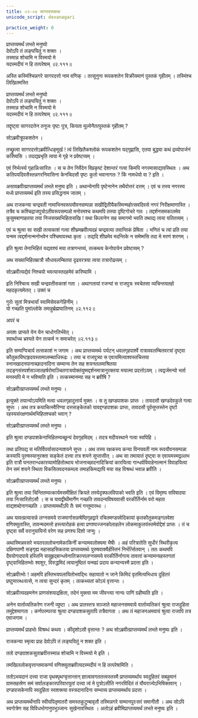 ```yaml
---
title: ०२-०४ सागरदत्तकथा
unicode_script: devanagari

practice_weight: 0
---
```

प्राप्तव्यमर्थं लभते मनुष्यो  
देवोऽपि तं लङ्घयितुं न शक्तः ।  
तस्मान्न शोचामि न विस्मयो मे  
यदस्मदीयं न हि तत्परेषाम् ॥२.१११॥

अस्ति कस्मिंश्चिन्नगरे सागरदत्तो नाम वणिक् । तत्सूनुना रूपकशतेन विक्रीयमाणं पुस्तकं गृहीतम् । तस्मिंश्च लिखितमस्ति

प्राप्तव्यमर्थं लभते मनुष्यो    
देवोऽपि तं लङ्घयितुं न शक्तः ।  
तस्मान्न शोचामि न विस्मयो मे  
यदस्मदीयं न हि तत्परेषाम् ॥२.१११॥

तद्दृष्ट्वा सागरदत्तेन तनुजः पृष्टः पुत्र, कियता मूल्येनैतत्पुस्तकं गृहीतम् ?

सोऽब्रवीत्रूपकशतेन ।  

तच्छ्रुत्वा सागरदत्तोऽब्रवीत्धिङ्मूर्ख ! त्वं लिखितैकश्लोकं रूपकशतेन यद्गृह्णासि, एतया बुद्ध्या कथं द्रव्योपार्जनं करिष्यसि । तदद्यप्रभृति त्वया मे गृहे न प्रवेष्टव्यम् ।  

एवं निर्भर्त्स्य गृहान्निःसारितः । स च तेन निर्वेदेन विप्रकृष्टं देशान्तरं गत्वा किमपि नगरमासाद्यावस्थितः । अथ कतिपयदिवसैस्तन्नगरनिवासिना केनचिदसौ पृष्टः कुतो भवानागतः ? किं नामधेयो वा ? इति ।  

असावब्रवीत्प्राप्तव्यमर्थं लभते मनुष्य इति । अथान्येनापि पृष्टेनानेन तथैवोत्तरं दत्तम् । एवं च तस्य नगरस्य मध्ये प्राप्तव्यमर्थ इति तस्य प्रसिद्धनाम जातम् ।  

अथ राजकन्या चन्द्रवती नामाभिनवरूपयौवनसम्पन्ना सखीद्वितीयैकस्मिन्महोत्सवदिवसे नगरं निरीक्षमाणास्ति । तत्रैव च कश्चिद्राजपुत्रोऽतीवरूपसम्पन्नो मनोरमश्च कथमपि तस्या दृष्टिगोचरे गतः । तद्दर्शनसमकालमेव कुसुमबाणाहतया तया निजसख्यभिहितासखि ! यथा किलानेन सह समागमो भवति तथाद्य त्वया यतितव्यम् ।  

एवं च श्रुत्वा सा सखी तत्सकाशं गत्वा शीघ्रमब्रवीत्यदहं चन्द्रवत्या तवान्तिकं प्रेषिता । भणितं च त्वां प्रति तया यन्मम त्वद्दर्शनान्मनोभवेन पश्चिमावस्था कृता । तद्यदि शीघ्रमेव मदन्तिके न समेष्मसि तदा मे मरणं शरणम् ।  

इति श्रुत्वा तेनाभिहितं यद्यवश्यं मया तत्रागन्तव्यं, तत्कथय केनोपायेन प्रवेष्टव्यम् ?

अथ सख्याभिहितम्रात्रौ सौधावलम्बितया दृढवरत्रया त्वया तत्रारोढव्यम् ।  

सोऽब्रवीत्यद्येवं निश्चयो भवत्यास्तदहमेवं करिष्यामि ।  

इति निश्चित्य सखी चन्द्रवतीसकाशं गता । अथागतायां रजन्यां स राजपुत्रः स्वचेतसा व्यचिन्तयतहो महदकृत्यमेतत् । उक्तं च

गुरोः सुतां मित्रभार्यां स्वामिसेवकगेहिनीम् ।  
यो गच्छति पुमांल्लोके तमाहुर्ब्रह्मघातिनम् ॥२.११२॥

अपरं च

अयशः प्राप्यते येन येन चाधोगतिर्भवेत् ।  
स्वार्थाच्च भ्रश्यते येन तत्कर्म न समाचरेत् ॥२.११३॥

इति सम्यग्विचार्य तत्सकाशं न जगाम । अथ प्राप्तव्यमर्थः पर्यटन् धवलगृहपार्श्वे रात्राववलम्बितवरत्रां दृष्ट्वा कौतुकाविष्टहृदयस्तामालम्ब्याधिरूढः । तया च राजपुत्र्या स एवायमित्याश्वस्तचित्तया स्नानखादनपानाच्छादनादिना सम्मान्य तेन सह शयनतलमाश्रितया तदङ्गसंस्पर्शसञ्जातहर्षरोमाञ्चितगात्रयोक्तंयुष्मद्दर्शनमात्रानुरक्तया मयात्मा प्रदत्तोऽयम् । त्वद्वर्जमन्यो भर्ता मनस्यपि मे न भविष्यति इति । तत्कस्मानम्या सह न ब्रवीषि ?

सोऽब्रवीत्प्राप्तव्यमर्थं लभते मनुष्यः ।  

इत्युक्ते तयान्योऽयमिति मत्वा धवलगृहादुत्तार्य मुक्तः । स तु खण्डपाशकः प्राप्तः । तावदसौ खण्डदेवकुले गत्वा सुप्तः । अथ तत्र कयाचित्स्वैरिण्या दत्तसङ्केतको यावद्दण्डपाशकः प्राप्तः, तावदसौ पूर्वसुप्तस्तेन दृष्टो रहस्यसंरक्षणार्थमभिहितश्चको भवान् ?

सोऽब्रवीत्प्राप्तव्यमर्थं लभते मनुष्यः ।  

इति श्रुत्वा दण्डपाशकेनाभिहितम्यच्छून्यं देवगृहमिदम् । तदत्र मदीयस्थाने गत्वा स्वपिहि ।  

तथा प्रतिपद्य स मतिर्विपर्यासादन्यशयने सुप्तः । अथ तस्य रक्षकस्य कन्या विनयवती नाम रूपयौवनसम्पन्ना कस्यापि पुरुषस्यानुरक्ता सङ्केतं दत्त्वा तत्र शयने सुप्तासीत् । अथ सा तमायातं दृष्ट्वा स एवायमस्मद्वल्लभ इति रात्रौ घनतरान्धकारव्यामोहितोत्थाय भोजनाच्छादनादिक्रियां कारयित्वा गान्धर्वविवाहेनात्मानं विवाहयित्वा तेन समं शयने स्थिता विकसितवदनकमला तमाहकिमद्यापि मया सह विश्रब्धं भवान्न ब्रवीति ।  

सोऽब्रवीत्प्राप्तव्यमर्थं लभते मनुष्यः ।  

इति श्रुत्वा तया चिन्तितम्यत्कार्यमसमीक्षितं क्रियते तस्येदृक्फलविपाको भवति इति । एवं विमृश्य सविषादया तया निःसारितोऽसौ । स च यावद्वीथीमार्गेण गच्छति तावदन्यविषयवासी वरकीर्तिर्नाम वरो महता वाद्यशब्देनागच्छति । प्राप्तव्यमर्थोऽपि तैः समं गन्तुमारब्धः ।  

अथ यावत्प्रत्यासन्ने लग्नसमये राजमार्गासन्नश्रेष्ठिगृहद्वारे रचितमण्डपवेदिकायां कृतकौतुकमङ्गलवेशा वणिक्सुतास्ति, तावन्मदमत्तो हस्त्यारोहकं हत्वा प्रणश्यज्जनकोलाहलेन लोकमाकुलयंस्तमेवोद्देशं प्राप्तः । तं च दृष्ट्वा सर्वे वरानुयायिनो वरेण सह प्रणश्य दिशो जग्मुः ।  

अथास्मिन्नवसरे भयतरललोचनामेकाकिनीं कन्यामवलोक्यमा भैषीः । अहं परित्रातेति सुधीरं स्थिरीकृत्य दक्षिणपाणौ सङ्गृह्य महासाहसिकतया प्राप्तव्यमर्थः पुरुषवाक्यैर्हस्तिनं निर्भर्त्सितवान् । ततः कथमपि दैवयोगादपाये हस्तिनि ससुहृद्बान्धवेनातिक्रान्तलग्नसमये वरकीर्तिर्नागत्य तावत्तां कन्यामन्यहस्तगतां दृष्ट्वाभिहितम्भोः श्वशुर, विरुद्धमिदं त्वयानुष्ठितं यन्मह्यं प्रदाय कन्यान्यस्मै प्रदत्ता इति ।  

सोऽब्रवीत्भोः ! अहमपि हस्तिभयपलायितोभवद्भिः सहायातो न जाने किमिदं वृतमित्यभिधाय दुहितरं प्रष्टुमारब्धःवत्से, न त्वया सुन्दरं कृतम् । तत्कथ्यतां कोऽयं वृत्तान्तः ।  

सोऽब्रवीत्यदहमनेन प्राणसंशयाद्रक्षिता, तदेनं मुक्त्वा मम जीवन्त्या नान्यः पाणिं ग्रहीष्यति इति ।  

अनेन वार्ताव्यतिकरेण रजनी व्युष्टा । अथ प्रातस्तत्र सञ्जाते महाजनसमवाये वार्ताव्यतिकरं श्रुत्वा राजदुहिता तमुद्देशमागता । कर्णपरम्परया श्रुत्वा दण्डपाशकसुतापि तत्रैवागता । अथ तं महाजनअमवायं श्रुत्वा राजापि तत्र एवाजगाम ।  

प्राप्तव्यमर्थं प्राहभोः विश्रब्धं कथय । कीदृशोऽसौ वृत्तान्तः ?
अथ सोऽब्रवीत्प्राप्तव्यमर्थं लभते मनुष्यः इति ।  

राजकन्या स्मृत्वा प्राह देवोऽपि तं लङ्घयितुं न शक्त इति ।  

ततो दण्डपाशकसुताब्रवीत्तस्मान्न शोचामि न विस्मयो मे इति ।  

तमखिललोकवृत्तान्तमाकर्ण्य वणिक्सुताब्रवीत्यदस्मदीयं न हि तत्परेषामिति ।  

ततोऽभयदानं दत्त्वा राजा पृथक्पृथग्वृत्तान्तान् ज्ञात्वावगततत्त्वस्तस्मै प्राप्तव्यमर्थाय स्वदुहितरं सबहुमानं ग्रामसहस्रेण समं सर्वालङ्कारपरिवारयुतां दत्त्वा त्वं मे पुत्रोऽसीति नगरविदितं तं यौवराज्येऽभिषिक्तवान् । दण्डपासकेनापि स्वदुहिता स्वशक्त्या वस्त्रदानादिना सम्भाव्य प्राप्तव्यमर्थाय प्रदत्ता ।  

अथ प्राप्तव्यमर्थेनापि स्वीयपितृमातरौ समस्तकुटुम्बावृतौ तस्मिन्नगरे सम्मानपुरःसरं समानीतौ । अथ सोऽपि स्वगोत्रेण सह विविधभोगानुपभुञ्जानः सुखेनावस्थितः । अतोऽहं ब्रवीमिप्राप्तव्यमर्थं लभते मनुष्यः इति ।  
